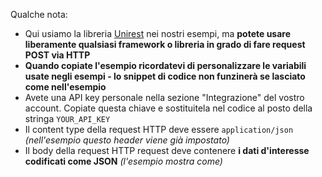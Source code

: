 Qualche nota:

- Qui usiamo la libreria [Unirest](http://unirest.io/) nei nostri esempi, ma **potete usare liberamente qualsiasi framework o libreria in grado di fare request POST via HTTP**
- **Quando copiate l'esempio ricordatevi di personalizzare le variabili usate negli esempi - lo snippet di codice non funzinerà se lasciato come nell'esempio**
- Avete una API key personale nella sezione "Integrazione" del vostro account. Copiate questa chiave e sostituitela nel codice al posto della stringa `YOUR_API_KEY`
- Il content type della request HTTP deve essere `application/json` _(nell'esempio questo header viene già impostato)_
- Il body della request HTTP request deve contenere **i dati d'interesse codificati come JSON** _(l'esempio mostra come)_
